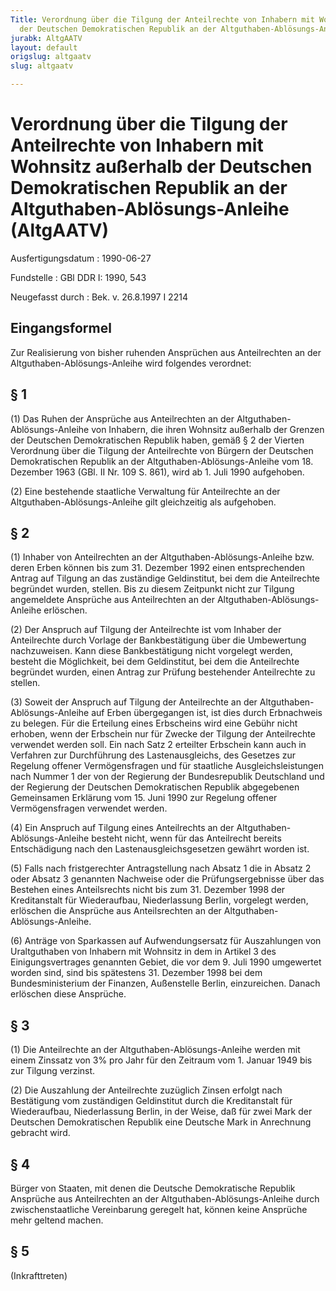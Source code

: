 ```yaml
---
Title: Verordnung über die Tilgung der Anteilrechte von Inhabern mit Wohnsitz außerhalb
  der Deutschen Demokratischen Republik an der Altguthaben-Ablösungs-Anleihe
jurabk: AltgAATV
layout: default
origslug: altgaatv
slug: altgaatv

---
```


# Verordnung über die Tilgung der Anteilrechte von Inhabern mit Wohnsitz außerhalb der Deutschen Demokratischen Republik an der Altguthaben-Ablösungs-Anleihe (AltgAATV)

Ausfertigungsdatum
:   1990-06-27

Fundstelle
:   GBl DDR I: 1990, 543

Neugefasst durch
:   Bek. v. 26.8.1997 I 2214


## Eingangsformel

Zur Realisierung von bisher ruhenden Ansprüchen aus Anteilrechten an der Altguthaben-Ablösungs-Anleihe wird folgendes verordnet:


## § 1

(1) Das Ruhen der Ansprüche aus Anteilrechten an der Altguthaben-Ablösungs-Anleihe von Inhabern, die ihren Wohnsitz außerhalb der Grenzen der Deutschen Demokratischen Republik haben, gemäß § 2 der Vierten Verordnung über die Tilgung der Anteilrechte von Bürgern der Deutschen Demokratischen Republik an der Altguthaben-Ablösungs-Anleihe vom 18. Dezember 1963 (GBl. II Nr. 109 S. 861), wird ab 1. Juli 1990 aufgehoben.

(2) Eine bestehende staatliche Verwaltung für Anteilrechte an der Altguthaben-Ablösungs-Anleihe gilt gleichzeitig als aufgehoben.


## § 2

(1) Inhaber von Anteilrechten an der Altguthaben-Ablösungs-Anleihe bzw. deren Erben können bis zum 31. Dezember 1992 einen entsprechenden Antrag auf Tilgung an das zuständige Geldinstitut, bei dem die Anteilrechte begründet wurden, stellen. Bis zu diesem Zeitpunkt nicht zur Tilgung angemeldete Ansprüche aus Anteilrechten an der Altguthaben-Ablösungs-Anleihe erlöschen.

(2) Der Anspruch auf Tilgung der Anteilrechte ist vom Inhaber der Anteilrechte durch Vorlage der Bankbestätigung über die Umbewertung nachzuweisen. Kann diese Bankbestätigung nicht vorgelegt werden, besteht die Möglichkeit, bei dem Geldinstitut, bei dem die Anteilrechte begründet wurden, einen Antrag zur Prüfung bestehender Anteilrechte zu stellen.

(3) Soweit der Anspruch auf Tilgung der Anteilrechte an der Altguthaben-Ablösungs-Anleihe auf Erben übergegangen ist, ist dies durch Erbnachweis zu belegen. Für die Erteilung eines Erbscheins wird eine Gebühr nicht erhoben, wenn der Erbschein nur für Zwecke der Tilgung der Anteilrechte verwendet werden soll. Ein nach Satz 2 erteilter Erbschein kann auch in Verfahren zur Durchführung des Lastenausgleichs, des Gesetzes zur Regelung offener Vermögensfragen und für staatliche Ausgleichsleistungen nach Nummer 1 der von der Regierung der Bundesrepublik Deutschland und der Regierung der Deutschen Demokratischen Republik abgegebenen Gemeinsamen Erklärung vom 15. Juni 1990 zur Regelung offener Vermögensfragen verwendet werden.

(4) Ein Anspruch auf Tilgung eines Anteilrechts an der Altguthaben-Ablösungs-Anleihe besteht nicht, wenn für das Anteilrecht bereits Entschädigung nach den Lastenausgleichsgesetzen gewährt worden ist.

(5) Falls nach fristgerechter Antragstellung nach Absatz 1 die in Absatz 2 oder Absatz 3 genannten Nachweise oder die Prüfungsergebnisse über das Bestehen eines Anteilsrechts nicht bis zum 31. Dezember 1998 der Kreditanstalt für Wiederaufbau, Niederlassung Berlin, vorgelegt werden, erlöschen die Ansprüche aus Anteilsrechten an der Altguthaben-Ablösungs-Anleihe.

(6) Anträge von Sparkassen auf Aufwendungsersatz für Auszahlungen von Uraltguthaben von Inhabern mit Wohnsitz in dem in Artikel 3 des Einigungsvertrages genannten Gebiet, die vor dem 9. Juli 1990 umgewertet worden sind, sind bis spätestens 31. Dezember 1998 bei dem Bundesministerium der Finanzen, Außenstelle Berlin, einzureichen. Danach erlöschen diese Ansprüche.


## § 3

(1) Die Anteilrechte an der Altguthaben-Ablösungs-Anleihe werden mit einem Zinssatz von 3% pro Jahr für den Zeitraum vom 1. Januar 1949 bis zur Tilgung verzinst.

(2) Die Auszahlung der Anteilrechte zuzüglich Zinsen erfolgt nach Bestätigung vom zuständigen Geldinstitut durch die Kreditanstalt für Wiederaufbau, Niederlassung Berlin, in der Weise, daß für zwei Mark der Deutschen Demokratischen Republik eine Deutsche Mark in Anrechnung gebracht wird.


## § 4

Bürger von Staaten, mit denen die Deutsche Demokratische Republik Ansprüche aus Anteilrechten an der Altguthaben-Ablösungs-Anleihe durch zwischenstaatliche Vereinbarung geregelt hat, können keine Ansprüche mehr geltend machen.


## § 5

(Inkrafttreten)

